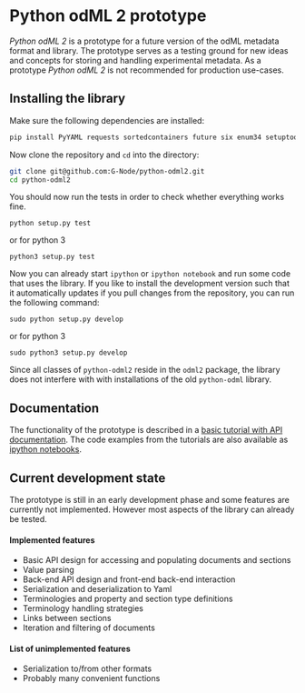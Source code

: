 Python odML 2 prototype
=======================

*Python odML 2* is a prototype for a future version of the odML metadata format and library.
The prototype serves as a testing ground for new ideas and concepts for storing and handling experimental metadata.
As a prototype *Python odML 2* is not recommended for production use-cases.

Installing the library
----------------------

Make sure the following dependencies are installed:

```bash
pip install PyYAML requests sortedcontainers future six enum34 setuptools nose
```


Now clone the repository and `cd` into the directory:

```bash
git clone git@github.com:G-Node/python-odml2.git
cd python-odml2
```

You should now run the tests in order to check whether everything works fine.

```
python setup.py test
```
or for python 3
```
python3 setup.py test
```

Now you can already start `ipython` or `ipython notebook` and run some code that uses the library.
If you like to install the development version such that it automatically updates if you pull changes from the 
repository, you can run the following command:

```
sudo python setup.py develop
```
or for python 3
```
sudo python3 setup.py develop
```

Since all classes of `python-odml2` reside in the `odml2` package, the library does not interfere with 
with installations of the old `python-odml` library.

Documentation
-------------

The functionality of the prototype is described in a
[basic tutorial with API documentation](https://g-node.github.io/python-odml2).
The code examples from the tutorials are also available as
[ipython notebooks](https://github.com/G-Node/python-odml2/blob/master/docs/notebooks/).

Current development state
-------------------------

The prototype is still in an early development phase and some features are currently not implemented.
However most aspects of the library can already be tested.

#### Implemented features

* Basic API design for accessing and populating documents and sections
* Value parsing
* Back-end API design and front-end back-end interaction
* Serialization and deserialization to Yaml
* Terminologies and property and section type definitions
* Terminology handling strategies
* Links between sections
* Iteration and filtering of documents

#### List of unimplemented features

* Serialization to/from other formats
* Probably many convenient functions

